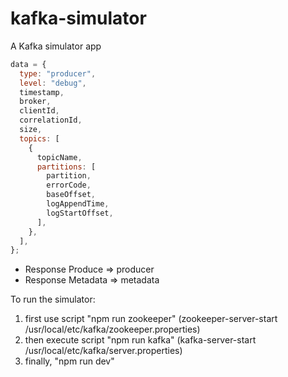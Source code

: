 # kafka-simulator

A Kafka simulator app

```js
data = {
  type: "producer",
  level: "debug",
  timestamp,
  broker,
  clientId,
  correlationId,
  size,
  topics: [
    {
      topicName,
      partitions: [
        partition,
        errorCode,
        baseOffset,
        logAppendTime,
        logStartOffset,
      ],
    },
  ],
};
```

- Response Produce => producer
- Response Metadata => metadata

To run the simulator:

1. first use script "npm run zookeeper" (zookeeper-server-start /usr/local/etc/kafka/zookeeper.properties)
2. then execute script "npm run kafka" (kafka-server-start /usr/local/etc/kafka/server.properties)
3. finally, "npm run dev"
